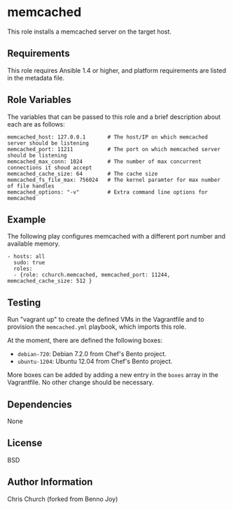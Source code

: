 memcached
=========

This role installs a memcached server on the target host.

Requirements
------------

This role requires Ansible 1.4 or higher, and platform requirements are listed
in the metadata file.

Role Variables
--------------

The variables that can be passed to this role and a brief description about
each are as follows:

	memcached_host: 127.0.0.1       # The host/IP on which memcached server should be listening
	memcached_port: 11211           # The port on which memcached server should be listening
	memcached_max_conn: 1024        # The number of max concurrent connections it shoud accept
	memcached_cache_size: 64        # The cache size
	memcached_fs_file_max: 756024   # The kernel paramter for max number of file handles
	memcached_options: "-v"         # Extra command line options for memcached

Example
-------

The following play configures memcached with a different port number and
available memory.

	- hosts: all
	  sudo: true
	  roles:
	  - {role: cchurch.memcached, memcached_port: 11244, memcached_cache_size: 512 }


Testing
-------

Run "vagrant up" to create the defined VMs in the Vagrantfile and to provision the ```memcached.yml``` playbook, which imports this role.

At the moment, there are defined the following boxes:

* ```debian-720```: Debian 7.2.0 from Chef's Bento project.
* ```ubuntu-1204```: Ubuntu 12.04 from Chef's Bento project.

More boxes can be added by adding a new entry in the ```boxes``` array in the Vagrantfile. No other change should be necessary.

Dependencies
------------

None

License
-------

BSD

Author Information
------------------

Chris Church (forked from Benno Joy)
